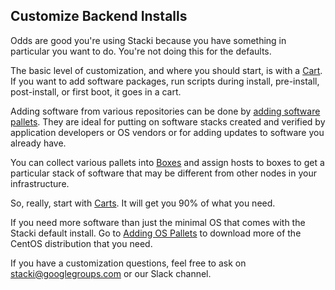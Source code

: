 ## Customize Backend Installs

Odds are good you're using Stacki because you have something in particular you
want to do. You're not doing this for the defaults.

The basic level of customization, and where you should start, is with a
[Cart](Carts). If you want to add software packages, run scripts during install,
pre-install, post-install, or first boot, it goes in a cart.

Adding software from various repositories can be done by [adding software pallets](Adding-Software-Pallets). They are ideal for putting on software stacks created and verified by application developers or OS vendors or for adding updates to software you already have.

You can collect various pallets into [Boxes](Boxes) and assign hosts to boxes to get a particular stack of software that may be different from other nodes in your infrastructure.

So, really, start with [Carts](Carts). It will get you 90% of what you need.

If you need more software than just the minimal OS that comes with the Stacki default install. Go to [Adding OS Pallets](Adding-OS-Pallets) to download more of the CentOS distribution that you need.

If you have a customization questions, feel free to ask on stacki@googlegroups.com or our Slack channel.
